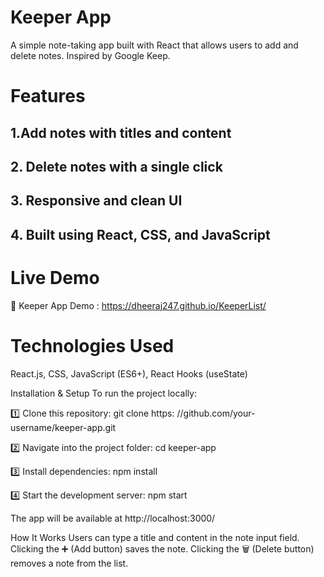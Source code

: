 # Keeper App 
A simple note-taking app built with React that allows users to add and delete notes. Inspired by Google Keep.

# Features
  ## 1.Add notes with titles and content
  ## 2. Delete notes with a single click
  ## 3. Responsive and clean UI
  ## 4. Built using React, CSS, and JavaScript

# Live Demo
🔗 Keeper App Demo : https://dheeraj247.github.io/KeeperList/

# Technologies Used
React.js, 
CSS, 
JavaScript (ES6+), 
React Hooks (useState)

Installation & Setup
To run the project locally:

1️⃣ Clone this repository: git clone https: //github.com/your-username/keeper-app.git

2️⃣ Navigate into the project folder: cd keeper-app

3️⃣ Install dependencies: npm install

4️⃣ Start the development server: npm start

The app will be available at http://localhost:3000/

How It Works
Users can type a title and content in the note input field.
Clicking the ➕ (Add button) saves the note.
Clicking the 🗑️ (Delete button) removes a note from the list.
